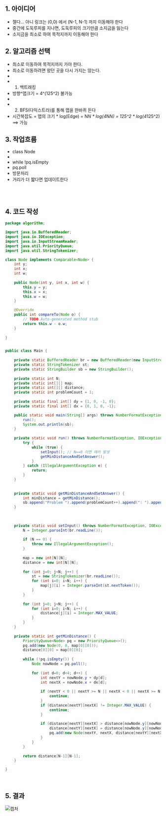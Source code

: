 ## 1. 아이디어
 * 젤다... 아니 링크는 (0,0) 에서 (N-1, N-1) 까지 이동해야 한다
 * 중간에 도둑루피를 지나면, 도둑루피의 크기만큼 소지금을 잃는다
 * 소지금을 최소로 하여 목적지까지 이동해야 한다

## 2. 알고리즘 선택
 * 최소로 이동하여 목적지까지 가야 한다.
 * 최소로 이동하려면 왔던 곳을 다시 가지는 않는다.
 * 
 * 1) 백트래킹
 * 방향^맵크기 = 4^(125^2) 불가능
 * 
 * 2) BFS(다익스트라)를 통해 맵을 한바퀴 돈다
 * 시간복잡도 = 맵의 크기 * log(Edge) = N*N * log(4*N*N) = 125^2 * log(4*125^2) ==> 가능

## 3. 작업흐름
 * class Node
 * 
 * while !pq.isEmpty
 * 	pq.poll
 * 	방문처리
 * 	거리가 더 짧다면 업데이트한다

</br></br>
## 4. 코드 작성

```java
package algorithm;

import java.io.BufferedReader;
import java.io.IOException;
import java.io.InputStreamReader;
import java.util.PriorityQueue;
import java.util.StringTokenizer;

class Node implements Comparable<Node> {
	int y;
	int x;
	int w;
	
	public Node(int y, int x, int w) {
		this.y = y;
		this.x = x;
		this.w = w;
	}

	@Override
	public int compareTo(Node o) {
		// TODO Auto-generated method stub
		return this.w - o.w;
	}
	
}


public class Main {
	
	private static BufferedReader br = new BufferedReader(new InputStreamReader(System.in));
	private static StringTokenizer st;
	private static StringBuilder sb = new StringBuilder();
	
	private static int N;
	private static int[][] map;
	private static int[][] distance;
	private static int problemCount = 1;
	
	private static final int[] dy = {1, 0, -1, 0};
	private static final int[] dx = {0, 1, 0, -1};

	public static void main(String[] args) throws NumberFormatException, IOException {
		run();
		System.out.println(sb);
	}
	
	private static void run() throws NumberFormatException, IOException {
		try {
			while (true) {
				setInput(); // N==0 이면 에러 발생
				getMinDistanceAndSetAnswer();
			}
		} catch (IllegalArgumentException e) {
			return;
		}	
	}
	
	
	private static void getMinDistanceAndSetAnswer() {
		int minDistance = getMinDistance();
		sb.append("Problem ").append(problemCount++).append(": ").append(minDistance).append('\n');
	}
	
	
	
	private static void setInput() throws NumberFormatException, IOException {
		N = Integer.parseInt(br.readLine());
		
		if (N == 0) {
			throw new IllegalArgumentException();
		}
		
		map = new int[N][N];
		distance = new int[N][N];
		
		for (int j=0; j<N; j++) {
			st = new StringTokenizer(br.readLine());
			for (int i=0; i<N; i++) {
				map[j][i] = Integer.parseInt(st.nextToken());
			}
		}
		
		for (int j=0; j<N; j++) {
			for (int i=0; i<N; i++) {
				distance[j][i] = Integer.MAX_VALUE;
			}
		}
	}
	
	private static int getMinDistance() {
		PriorityQueue<Node> pq = new PriorityQueue<>();
		pq.add(new Node(0, 0, map[0][0]));
		distance[0][0] = map[0][0];
		
		while (!pq.isEmpty()) {
			Node nowNode = pq.poll();
			
			for (int d=0; d<4; d++) {
				int nextY = nowNode.y + dy[d];
				int nextX = nowNode.x + dx[d];
				
				if (nextY < 0 || nextY >= N || nextX < 0 || nextX >= N) {
					continue;
				}
				if (distance[nextY][nextX] != Integer.MAX_VALUE) {
					continue;
				}
				
				if (distance[nextY][nextX] > distance[nowNode.y][nowNode.x] + map[nextY][nextX]) {
					distance[nextY][nextX] = distance[nowNode.y][nowNode.x] + map[nextY][nextX];
					pq.add(new Node(nextY, nextX, distance[nextY][nextX]));
				}
			}
		}
		
		return distance[N-1][N-1];
	}

}

```

<br>

## 5. 결과
![캡처](https://github.com/SSAFY-11th-Seoul15/algo-study/assets/55419868/fb084411-17e7-46e5-8dac-a1eb2a74104d)


